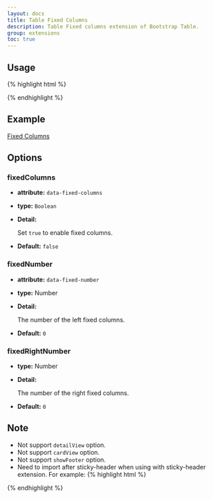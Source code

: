```yaml
---
layout: docs
title: Table Fixed Columns
description: Table Fixed columns extension of Bootstrap Table.
group: extensions
toc: true
---
```


## Usage

{% highlight html %}
<link rel="stylesheet" src="extensions/fixed-columns/bootstrap-table-fixed-columns.css">
<script src="extensions/fixed-columns/bootstrap-table-fixed-columns.js"></script>
{% endhighlight %}

## Example

[Fixed Columns](https://examples.bootstrap-table.com/#extensions/fixed-columns.html)

## Options

### fixedColumns

- **attribute:** `data-fixed-columns`

- **type:** `Boolean`

- **Detail:**

  Set `true` to enable fixed columns.

- **Default:** `false`

### fixedNumber

- **attribute:** `data-fixed-number`

- **type:** Number

- **Detail:**

  The number of the left fixed columns.

- **Default:** `0`

### fixedRightNumber

- **type:** Number

- **Detail:**

  The number of the right fixed columns.

- **Default:** `0`

## Note

* Not support `detailView` option.
* Not support `cardView` option.
* Not support `showFooter` option.
* Need to import after sticky-header when using with sticky-header extension. For example:
{% highlight html %}
<link rel="stylesheet" src="extensions/sticky-header/bootstrap-table-sticky-header.css">
<link rel="stylesheet" src="extensions/fixed-columns/bootstrap-table-fixed-columns.css">
<script src="extensions/sticky-header/bootstrap-table-sticky-header.js"></script>
<script src="extensions/fixed-columns/bootstrap-table-fixed-columns.js"></script>
{% endhighlight %}
